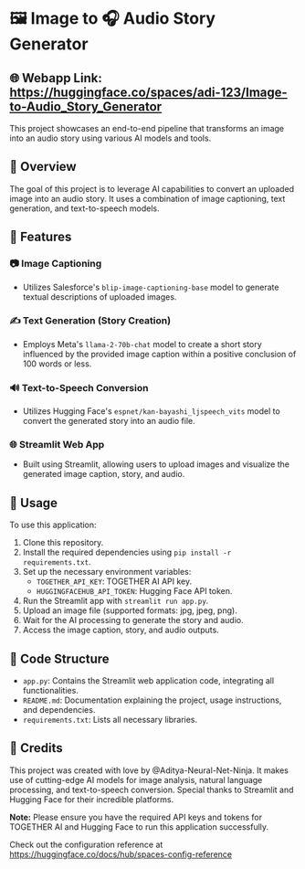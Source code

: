 # 🖼️ Image to 🎧 Audio Story Generator

## 🌐 Webapp Link: https://huggingface.co/spaces/adi-123/Image-to-Audio_Story_Generator

This project showcases an end-to-end pipeline that transforms an image into an audio story using various AI models and tools.

## 🌟 Overview

The goal of this project is to leverage AI capabilities to convert an uploaded image into an audio story. 
It uses a combination of image captioning, text generation, and text-to-speech models.

## 🚀 Features

### 📷 Image Captioning
- Utilizes Salesforce's `blip-image-captioning-base` model to generate textual descriptions of uploaded images.

### ✍️ Text Generation (Story Creation)
- Employs Meta's `llama-2-70b-chat` model to create a short story influenced by the provided image caption within a positive conclusion of 100 words or less.

### 🔊 Text-to-Speech Conversion
- Utilizes Hugging Face's `espnet/kan-bayashi_ljspeech_vits` model to convert the generated story into an audio file.

### 🌐 Streamlit Web App
- Built using Streamlit, allowing users to upload images and visualize the generated image caption, story, and audio.

## 📝 Usage

To use this application:

1. Clone this repository.
2. Install the required dependencies using `pip install -r requirements.txt`.
3. Set up the necessary environment variables:
   - `TOGETHER_API_KEY`: TOGETHER AI API key.
   - `HUGGINGFACEHUB_API_TOKEN`: Hugging Face API token.
4. Run the Streamlit app with `streamlit run app.py`.
5. Upload an image file (supported formats: jpg, jpeg, png).
6. Wait for the AI processing to generate the story and audio.
7. Access the image caption, story, and audio outputs.

## 📁 Code Structure

- `app.py`: Contains the Streamlit web application code, integrating all functionalities.
- `README.md`: Documentation explaining the project, usage instructions, and dependencies.
- `requirements.txt`: Lists all necessary libraries.

## 🙌 Credits

This project was created with love by @Aditya-Neural-Net-Ninja. 
It makes use of cutting-edge AI models for image analysis, natural language processing, and text-to-speech conversion. 
Special thanks to Streamlit and Hugging Face for their incredible platforms.


**Note:** Please ensure you have the required API keys and tokens for TOGETHER AI and Hugging Face to run this application successfully.

Check out the configuration reference at https://huggingface.co/docs/hub/spaces-config-reference
